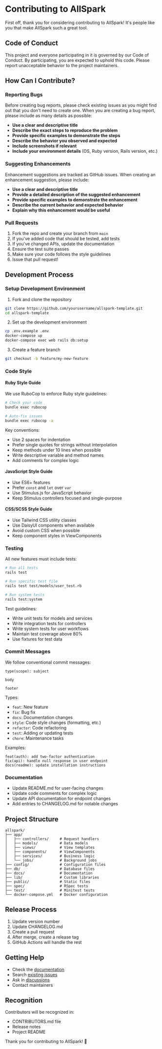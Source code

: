 # Contributing to AllSpark

First off, thank you for considering contributing to AllSpark! It's people like you that make AllSpark such a great tool.

## Code of Conduct

This project and everyone participating in it is governed by our Code of Conduct. By participating, you are expected to uphold this code. Please report unacceptable behavior to the project maintainers.

## How Can I Contribute?

### Reporting Bugs

Before creating bug reports, please check existing issues as you might find out that you don't need to create one. When you are creating a bug report, please include as many details as possible:

* **Use a clear and descriptive title**
* **Describe the exact steps to reproduce the problem**
* **Provide specific examples to demonstrate the steps**
* **Describe the behavior you observed and expected**
* **Include screenshots if relevant**
* **Include your environment details** (OS, Ruby version, Rails version, etc.)

### Suggesting Enhancements

Enhancement suggestions are tracked as GitHub issues. When creating an enhancement suggestion, please include:

* **Use a clear and descriptive title**
* **Provide a detailed description of the suggested enhancement**
* **Provide specific examples to demonstrate the enhancement**
* **Describe the current behavior and expected behavior**
* **Explain why this enhancement would be useful**

### Pull Requests

1. Fork the repo and create your branch from `main`
2. If you've added code that should be tested, add tests
3. If you've changed APIs, update the documentation
4. Ensure the test suite passes
5. Make sure your code follows the style guidelines
6. Issue that pull request!

## Development Process

### Setup Development Environment

1. Fork and clone the repository
```bash
git clone https://github.com/yourusername/allspark-template.git
cd allspark-template
```

2. Set up the development environment
```bash
cp .env.example .env
docker-compose up
docker-compose exec web rails db:setup
```

3. Create a feature branch
```bash
git checkout -b feature/my-new-feature
```

### Code Style

#### Ruby Style Guide

We use RuboCop to enforce Ruby style guidelines:

```bash
# Check your code
bundle exec rubocop

# Auto-fix issues
bundle exec rubocop -a
```

Key conventions:
- Use 2 spaces for indentation
- Prefer single quotes for strings without interpolation
- Keep methods under 10 lines when possible
- Write descriptive variable and method names
- Add comments for complex logic

#### JavaScript Style Guide

- Use ES6+ features
- Prefer `const` and `let` over `var`
- Use Stimulus.js for JavaScript behavior
- Keep Stimulus controllers focused and single-purpose

#### CSS/SCSS Style Guide

- Use Tailwind CSS utility classes
- Use DaisyUI components when available
- Avoid custom CSS when possible
- Keep component styles in ViewComponents

### Testing

All new features must include tests:

```bash
# Run all tests
rails test

# Run specific test file
rails test test/models/user_test.rb

# Run system tests
rails test:system
```

Test guidelines:
- Write unit tests for models and services
- Write integration tests for controllers
- Write system tests for user workflows
- Maintain test coverage above 80%
- Use fixtures for test data

### Commit Messages

We follow conventional commit messages:

```
type(scope): subject

body

footer
```

Types:
- `feat`: New feature
- `fix`: Bug fix
- `docs`: Documentation changes
- `style`: Code style changes (formatting, etc.)
- `refactor`: Code refactoring
- `test`: Adding or updating tests
- `chore`: Maintenance tasks

Examples:
```
feat(auth): add two-factor authentication
fix(api): handle null response in user endpoint
docs(readme): update installation instructions
```

### Documentation

- Update README.md for user-facing changes
- Update code comments for complex logic
- Update API documentation for endpoint changes
- Add entries to CHANGELOG.md for notable changes

## Project Structure

```
allspark/
├── app/
│   ├── controllers/     # Request handlers
│   ├── models/          # Data models
│   ├── views/           # View templates
│   ├── components/      # ViewComponents
│   ├── services/        # Business logic
│   └── jobs/            # Background jobs
├── config/              # Configuration files
├── db/                  # Database files
├── docs/                # Documentation
├── lib/                 # Custom libraries
├── public/              # Static files
├── spec/                # RSpec tests
├── test/                # Minitest tests
└── docker-compose.yml   # Docker configuration
```

## Release Process

1. Update version number
2. Update CHANGELOG.md
3. Create a pull request
4. After merge, create a release tag
5. GitHub Actions will handle the rest

## Getting Help

- Check the [documentation](../docs/)
- Search [existing issues](https://github.com/yourusername/allspark-template/issues)
- Ask in [discussions](https://github.com/yourusername/allspark-template/discussions)
- Contact maintainers

## Recognition

Contributors will be recognized in:
- CONTRIBUTORS.md file
- Release notes
- Project README

Thank you for contributing to AllSpark! 🎉